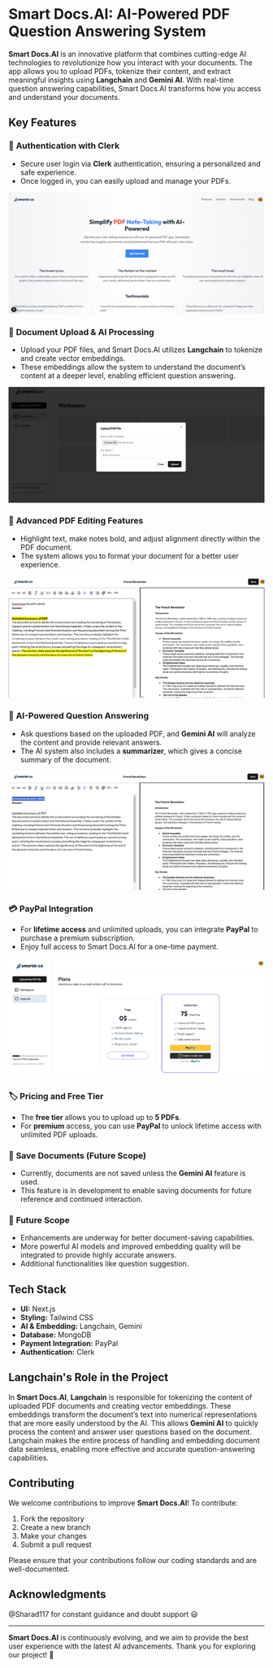 # Smart Docs.AI: AI-Powered PDF Question Answering System

**Smart Docs.AI** is an innovative platform that combines cutting-edge AI technologies to revolutionize how you interact with your documents. The app allows you to upload PDFs, tokenize their content, and extract meaningful insights using **Langchain** and **Gemini AI**. With real-time question answering capabilities, Smart Docs.AI transforms how you access and understand your documents.

## Key Features

### 🔐 **Authentication with Clerk**
- Secure user login via **Clerk** authentication, ensuring a personalized and safe experience.  
- Once logged in, you can easily upload and manage your PDFs.

![Login Page](./images/Screenshot%202024-12-02%20183014.png)

### 📄 **Document Upload & AI Processing**
- Upload your PDF files, and Smart Docs.AI utilizes **Langchain** to tokenize and create vector embeddings.  
- These embeddings allow the system to understand the document’s content at a deeper level, enabling efficient question answering.

![Upload Page](./images/Screenshot%202024-12-02%20183043.png)

### 📝 **Advanced PDF Editing Features**
- Highlight text, make notes bold, and adjust alignment directly within the PDF document.  
- The system allows you to format your document for a better user experience.

![PDF Page](./images/Screenshot%202024-12-02%20185911.png)

### 🤖 **AI-Powered Question Answering**
- Ask questions based on the uploaded PDF, and **Gemini AI** will analyze the content and provide relevant answers.  
- The AI system also includes a **summarizer**, which gives a concise summary of the document.

![PDF Page](./images/Screenshot%202024-12-02%20185655.png)

### 💳 **PayPal Integration**
- For **lifetime access** and unlimited uploads, you can integrate **PayPal** to purchase a premium subscription.  
- Enjoy full access to Smart Docs.AI for a one-time payment.

![PayPal Integration](./images/Screenshot%202024-12-02%20190126.png)

### 🏷️ **Pricing and Free Tier**
- The **free tier** allows you to upload up to **5 PDFs**.  
- For **premium** access, you can use **PayPal** to unlock lifetime access with unlimited PDF uploads.

### 💾 **Save Documents (Future Scope)**
- Currently, documents are not saved unless the **Gemini AI** feature is used.  
- This feature is in development to enable saving documents for future reference and continued interaction.

### 🚀 **Future Scope**
- Enhancements are underway for better document-saving capabilities.  
- More powerful AI models and improved embedding quality will be integrated to provide highly accurate answers.  
- Additional functionalities like question suggestion.

## Tech Stack

- **UI:** Next.js
- **Styling:** Tailwind CSS
- **AI & Embedding:** Langchain, Gemini
- **Database:** MongoDB
- **Payment Integration:** PayPal
- **Authentication:** Clerk

## Langchain's Role in the Project

In **Smart Docs.AI**, **Langchain** is responsible for tokenizing the content of uploaded PDF documents and creating vector embeddings. These embeddings transform the document’s text into numerical representations that are more easily understood by the AI. This allows **Gemini AI** to quickly process the content and answer user questions based on the document. Langchain makes the entire process of handling and embedding document data seamless, enabling more effective and accurate question-answering capabilities.

## Contributing

We welcome contributions to improve **Smart Docs.AI**! To contribute:

1. Fork the repository
2. Create a new branch
3. Make your changes
4. Submit a pull request

Please ensure that your contributions follow our coding standards and are well-documented.

## Acknowledgments

@Sharad117 for constant guidance and doubt support 😃

---

**Smart Docs.AI** is continuously evolving, and we aim to provide the best user experience with the latest AI advancements. Thank you for exploring our project! 🎉
